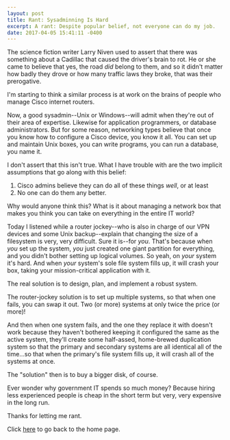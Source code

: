 ```yaml
---
layout: post
title: Rant: Sysadminning Is Hard
excerpt: A rant: Despite popular belief, not everyone can do my job.
date: 2017-04-05 15:41:11 -0400
---
```


The science fiction writer Larry Niven used to assert that there was
something about a Cadillac that caused the driver's brain to rot.  He
or she came to believe that yes, the road *did* belong to them, and so
it didn't matter how badly they drove or how many traffic laws they
broke, that was their prerogative.

I'm starting to think a similar process is at work on the brains of
people who manage Cisco internet routers.

Now, a good sysadmin--Unix or Windows--will admit when they're out of
their area of expertise.  Likewise for application programmers, or
database administrators.  But for some reason, networking types
believe that once you know how to configure a Cisco device, you know
it all.  You can set up and maintain Unix boxes, you can write
programs, you can run a database, you name it.

I don't assert that this isn't true.  What I have trouble with are the
two implicit assumptions that go along with this belief:

1) Cisco admins believe they can do all of these things *well*, or at
least
2) No one can do them any better.

Why would anyone think this?  What is it about managing a network box
that makes you think you can take on everything in the entire IT
world?

Today I listened while a router jockey--who is also in charge of our
VPN devices and some Unix backup--explain that changing the size of a
filesystem is very, very difficult.  Sure it is--for *you*.  That's
because when *you* set up the system, *you* just created one giant
partition for everything, and you didn't bother setting up logical
volumes.  So yeah, on *your* system it's hard.  And when *your*
system's sole file system fills up, it will crash your box, taking
your mission-critical application with it.

The real solution is to design, plan, and implement a robust system.

The router-jockey solution is to set up multiple systems, so that when
one fails, you can swap it out.  Two (or more) systems at only twice
the price (or more)!

And then when one system fails, and the one they replace it with
doesn't work because they haven't bothered keeping it configured the
same as the active system, they'll create some half-assed, home-brewed
duplication system so that the primary and secondary systems are all
identical all of the time...so that when the primary's file system
fills up, it will crash all of the systems at once.

The "solution" then is to buy a bigger disk, of course.

Ever wonder why government IT spends so much money?  Because hiring
less experienced people is cheap in the short term but very, very
expensive in the long run.

Thanks for letting me rant.

Click [here](https://goltz20707.mmert.org/) to go back to the home page.

